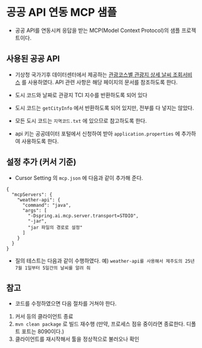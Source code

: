 # 공공 API 연동 MCP 샘플

- 공공 API를 연동시켜 응답을 받는 MCP(Model Context Protocol)의 샘플 프로젝트이다.

## 사용된 공공 API 

- 기상청 국가기후 데이터센터에서 제공하는 [관광코스별 관광지 상세 날씨 조회서비스](https://www.data.go.kr/tcs/dss/selectApiDataDetailView.do?publicDataPk=15056912) 를 사용하였다. API 관련 사항은 해당 페이지의 문서를 참조하도록 한다.

- 도시 코드와 날짜로 관광지 TCI 지수를 반환하도록 되어 있다
- 도시 코드는 `getCityInfo` 에서 반환하도록 되어 있지만, 전부를 다 넣지는 않았다.
- 모든 도시 코드는 `지역코드.txt` 에 있으므로 참고하도록 한다.
- api 키는 공공데이터 포털에서 신청하여 받아 `application.properties` 에 추가하여 사용하도록 한다.

## 설정 추가 (커서 기준)

- Cursor Setting 의 `mcp.json` 에 다음과 같이 추가해 준다.

```
{
  "mcpServers": {
    "weather-api": {
      "command": "java",
      "args": [
        "-Dspring.ai.mcp.server.transport=STDIO",
        "-jar",
        "jar 파일의 경로로 설정"
      ]
    }
  }
}
```

- 질의 테스트는 다음과 같이 수행하였다. 예) `weather-api를 사용해서 제주도의 25년 7월 1일부터 5일간의 날씨를 알려 줘`

## 참고

- 코드를 수정하였으면 다음 절차를 거쳐야 한다.

1. 커서 등의 클라이언트 종료
2. `mvn clean package` 로 빌드 재수행 (만약, 프로세스 점유 중이라면 종료한다. 디폴트 포트는 8090이다.)
3. 클라이언트를 재시작해서 툴을 정상적으로 불러오나 확인
